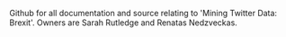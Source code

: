 Github for all documentation and source relating to 'Mining Twitter Data: Brexit'.
Owners are Sarah Rutledge and Renatas Nedzveckas.